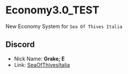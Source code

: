 # Economy3.0_TEST
New Economy System for `Sea Of Thives Italia`
## Discord
- Nick Name: **Grake; E**
- Link: [SeaOfThivesItalia](https://www.seaofthieves.com/community/forums/topic/38112/sea-of-thieves-it-la-pi%C3%B9-grande-comunit%C3%A0-italiana-di-sea-of-thieves)
